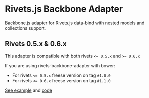 # Rivets.js Backbone Adapter

Backbone.js adapter for Rivets.js data-bind with nested models and collections support.

## Rivets 0.5.x & 0.6.x

This adapter is compatible with both rivets `<= 0.5.x` and `>= 0.6.x`

If you are using rivets-backbone-adapter with bower:
 * For rivets `<= 0.5.x` freese version on tag `#1.0.0`
 * For rivets `<= 0.6.x` freese version on tag `#1.1.0`


[See example](http://azproduction.ru/rivets-backbone-adapter/example/index.html) and [code](example/index.html)
